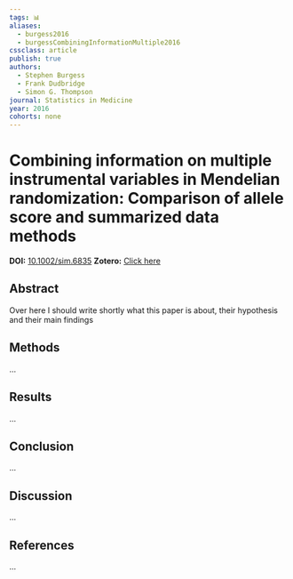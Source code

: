 ```yaml
---
tags: 📊
aliases:
  - burgess2016
  - burgessCombiningInformationMultiple2016
cssclass: article
publish: true
authors:
  - Stephen Burgess
  - Frank Dudbridge
  - Simon G. Thompson
journal: Statistics in Medicine
year: 2016
cohorts: none
---
```

# Combining information on multiple instrumental variables in Mendelian randomization: Comparison of allele score and summarized data methods
**DOI:** [10.1002/sim.6835](https://www.doi.org/10.1002/sim.6835)
**Zotero:** [Click here](zotero://select/items/@burgessCombiningInformationMultiple2016)

## Abstract
Over here I should write shortly what this paper is about, their hypothesis and their main findings
> 

## Methods
...

## Results
...

## Conclusion
...

## Discussion
...

## References
...